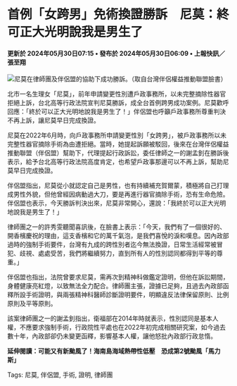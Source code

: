 # 首例「女跨男」免術換證勝訴　尼莫：終可正大光明說我是男生了

#### 更新於 2024年05月30日07:15 • 發布於 2024年05月30日06:09 • 上報快訊／張至翔

![尼莫在律師團及伴侶盟的協助下成功勝訴。（取自台灣伴侶權益推動聯盟臉書）](https://today-obs.line-scdn.net/0hZCNsGm_3BWxzChVTWfN6O0tcCR1AbB9lUWxMDwNfCF9eJkJqGGhWD1NfUkBWOxdvU2lODVdfD19WO0EzGw/w644)

北市一名生理女「尼莫」，前年申請變更性別遭戶政事務所，以未完整摘除性器官拒絕上訴，台北高等行政法院宣判尼莫勝訴，成全台首例跨男成功案例。尼莫歡呼回應：「終於可以正大光明地說我是男生了！」伴侶盟也呼籲戶政事務所尊重判決不再上訴，讓尼莫早日完成換證。

尼莫在2022年6月時，向戶政事務所申請變更性別「女跨男」，被戶政事務所以未完整性器官摘除手術為由遭拒絕。當時，她提起訴願被駁回，後來在台灣伴侶權益推動聯盟（伴侶盟）幫助下，代理提起行政訴訟，委任律師之一的謝孟釗在勝訴後表示，給予台北高等行政法院高度肯定，也希望戶政事那邊可以不再上訴，幫助尼莫早日完成換證。

伴侶盟指出，尼莫從小就認定自己是男性，也有持續補充賀爾蒙，積極將自己打理成男性外貌，但他曾經因病動過大刀，要是再進行器官摘除手術，恐有生命危險。伴侶盟也表示，今天勝訴判決出來，尼莫非常開心，還說：「我終於可以正大光明地說我是男生了！」

律師團之一的許秀雯聽聞喜訊後，在臉書上表示：「今天，我們有了一個很好的、開香檳慶祝的理由，這支香檳和它的萬千氣泡，是我們喜悅的淚和嘆息。因內政部過時的強制手術要件，台灣有九成的跨性別者迄今無法換證，日常生活經常被冒犯、歧視、處處受苦，我們將繼續努力，直到所有人的性別認同都得到平等的尊重。」

伴侶盟也指出，法院曾要求尼莫，需再次到精神科做鑑定證明，但他在訴訟期間，身體健康亮紅燈，以致無法全力配合。律師團主張，證據已足夠，且過去內政部函釋所設手術證明，與兩張精神科醫師診斷證明要件，明顯違反法律保留原則、比例原則及平等原則。

該案律師團之一的謝孟釗指出，衛福部在2014年時就表示，性別認同是基本人權，不應要求強制手術，行政院性平處也在2022年初完成相關研究案，如今過去數十年，內政部卻仍未變更函釋，影響基本人權，讓他怒批內政部行政怠惰。

**延伸閱讀：可能又有新颱風了！海南島海域熱帶性低壓　恐成第2號颱風「馬力斯」**

Tags: 尼莫, 伴侶盟, 手術, 證明, 律師團